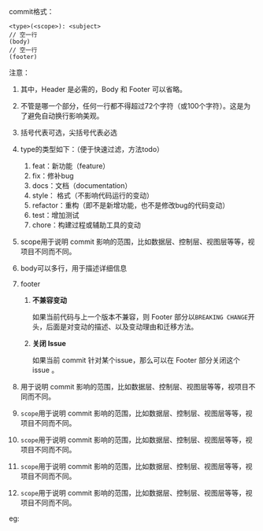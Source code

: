 commit格式：

```
<type>(<scope>): <subject>
// 空一行
(body)
// 空一行
(footer)
```

注意：

1. 其中，Header 是必需的，Body 和 Footer 可以省略。

2. 不管是哪一个部分，任何一行都不得超过72个字符（或100个字符）。这是为了避免自动换行影响美观。

3. 括号代表可选，尖括号代表必选

4. type的类型如下：（便于快速过滤，方法todo）

   1. feat：新功能（feature）
   2. fix：修补bug
   3. docs：文档（documentation）
   4. style： 格式（不影响代码运行的变动）
   5. refactor：重构（即不是新增功能，也不是修改bug的代码变动）
   6. test：增加测试
   7. chore：构建过程或辅助工具的变动

5. scope用于说明 commit 影响的范围，比如数据层、控制层、视图层等等，视项目不同而不同。

6. body可以多行，用于描述详细信息

7. footer

   1. **不兼容变动**

      如果当前代码与上一个版本不兼容，则 Footer 部分以`BREAKING CHANGE`开头，后面是对变动的描述、以及变动理由和迁移方法。

   2. **关闭 Issue**

      如果当前 commit 针对某个issue，那么可以在 Footer 部分关闭这个 issue 。

8. 用于说明 commit 影响的范围，比如数据层、控制层、视图层等等，视项目不同而不同。

9. `scope`用于说明 commit 影响的范围，比如数据层、控制层、视图层等等，视项目不同而不同。

10. `scope`用于说明 commit 影响的范围，比如数据层、控制层、视图层等等，视项目不同而不同。

11. `scope`用于说明 commit 影响的范围，比如数据层、控制层、视图层等等，视项目不同而不同。

12. `scope`用于说明 commit 影响的范围，比如数据层、控制层、视图层等等，视项目不同而不同。

eg:

```

```

